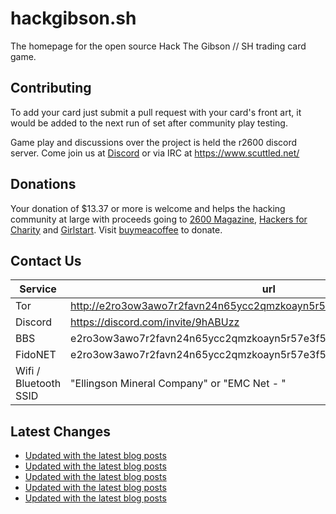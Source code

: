 # hackgibson.sh
The homepage for the open source Hack The Gibson // SH trading card game.


## Contributing

To add your card just submit a pull request with your card's front art, it would be added to the next run of set after community play testing.

Game play and discussions over the project is held the r2600 discord server. Come join us at [Discord](https://discord.com/invite/9hABUzz) or via IRC at https://www.scuttled.net/


## Donations

Your donation of $13.37 or more is welcome and helps the hacking community at large with proceeds going to [2600 Magazine](https://2600.com/), [Hackers for Charity](https://hackersforcharity.org) and [Girlstart](https://girlstart.org).  Visit [buymeacoffee](https://www.buymeacoffee.com/hackgibson.sh) to donate.


## Contact Us

Service | url
-|-
Tor | http://e2ro3ow3awo7r2favn24n65ycc2qmzkoayn5r57e3f56nvjwdcgg32ad.onion
Discord | https://discord.com/invite/9hABUzz
BBS | e2ro3ow3awo7r2favn24n65ycc2qmzkoayn5r57e3f56nvjwdcgg32ad.onion:23
FidoNET | e2ro3ow3awo7r2favn24n65ycc2qmzkoayn5r57e3f56nvjwdcgg32ad.onion:24554
Wifi / Bluetooth SSID | "Ellingson Mineral Company" or "EMC Net - <fidonet address>"

## Latest Changes
<!-- BLOG-POST-LIST:START -->
- [Updated with the latest blog posts](https://github.com/DFW2600/hackgibson.sh/commit/2c1450e21126eb8d1c5d2738f29f78b3217f4374)
- [Updated with the latest blog posts](https://github.com/DFW2600/hackgibson.sh/commit/e2b65cdcb9ea8e0b695b28fc4aae0fd6d8ef33e3)
- [Updated with the latest blog posts](https://github.com/DFW2600/hackgibson.sh/commit/06d7e27bdd971067f4b48a9534f81c09bf04f6ac)
- [Updated with the latest blog posts](https://github.com/DFW2600/hackgibson.sh/commit/677d2a27b88be904ec221efc8a1b4ba1ae7b38b2)
- [Updated with the latest blog posts](https://github.com/DFW2600/hackgibson.sh/commit/3952837554ceaa253bbfb735f67dba69f34e5c4f)
<!-- BLOG-POST-LIST:END -->
